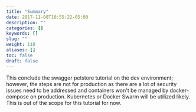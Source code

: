```yaml
---
title: "Summary"
date: 2017-11-08T10:55:22-05:00
description: ""
categories: []
keywords: []
slug: ""
weight: 110
aliases: []
toc: false
draft: false
---
```


This conclude the swagger petstore tutorial on the dev environment; however, the steps are 
not for production as there are a lot of security issues need to be addressed and containers
won't be managed by docker-compose on production. Kubernetes or Docker Swarm will be utilized 
likely. This is out of the scope for this tutorial for now. 


